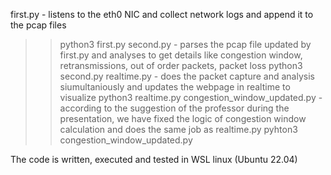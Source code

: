 first.py - listens to the eth0 NIC and collect network logs and append it to the pcap files
>>python3 first.py
second.py -  parses the pcap file updated by first.py and analyses to get details like congestion window, retransmissions, out of order packets, packet loss
>>python3 second.py
realtime.py - does the packet capture and analysis siumultaniously and updates the webpage in realtime to visualize
>>python3 realtime.py
congestion_window_updated.py -  according to the suggestion of the professor during the presentation, we have fixed the logic of congestion window calculation and does the same job as realtime.py
>>pyhton3 congestion_window_updated.py


The code is written, executed and tested in WSL linux (Ubuntu 22.04)